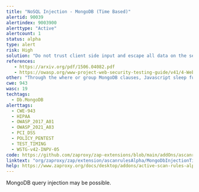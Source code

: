```yaml
---
title: "NoSQL Injection - MongoDB (Time Based)"
alertid: 90039
alertindex: 9003900
alerttype: "Active"
alertcount: 1
status: alpha
type: alert
risk: High
solution: "Do not trust client side input and escape all data on the server side. Avoid to use the query input directly into the where and group clauses and upgrade all drivers at the latest available version."
references:
   - https://arxiv.org/pdf/1506.04082.pdf
   - https://owasp.org/www-project-web-security-testing-guide/v41/4-Web_Application_Security_Testing/07-Input_Validation_Testing/05.6-Testing_for_NoSQL_Injection.html
other: "Through the where or group MongoDB clauses, Javascript sleep function is probably executable."
cwe: 943
wasc: 19
techtags: 
  - Db.MongoDB
alerttags: 
  - CWE-943
  - HIPAA
  - OWASP_2017_A01
  - OWASP_2021_A03
  - PCI_DSS
  - POLICY_PENTEST
  - TEST_TIMING
  - WSTG-v42-INPV-05
code: https://github.com/zaproxy/zap-extensions/blob/main/addOns/ascanrulesAlpha/src/main/java/org/zaproxy/zap/extension/ascanrulesAlpha/MongoDbInjectionTimingScanRule.java
linktext: "org/zaproxy/zap/extension/ascanrulesAlpha/MongoDbInjectionTimingScanRule.java"
help: https://www.zaproxy.org/docs/desktop/addons/active-scan-rules-alpha/#id-90039
---
```

MongoDB query injection may be possible.
